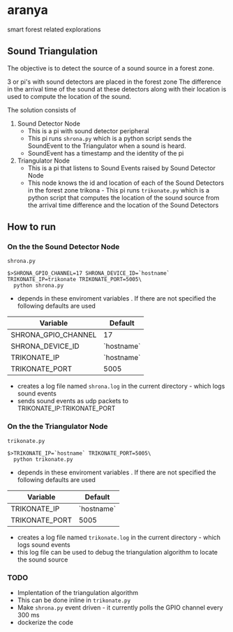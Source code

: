 # aranya
smart forest related explorations

## Sound Triangulation
The objective is to detect the source of a sound source in a forest zone.

3 or  pi's with sound detectors are placed in the forest zone
The difference in the arrival time of the sound at these detectors along with their location is used to compute the location of the sound.

The solution consists of

1. Sound Detector Node
	-  This is a pi with sound detector peripheral
	-  This pi runs `shrona.py` which is a python script sends the SoundEvent to the Triangulator when a sound is heard.
	-  SoundEvent has a timestamp and the identity of the pi
2. Triangulator Node
	-  This is a pi that listens to Sound Events raised by Sound Detector Node
	-  This node knows the id and location of each of the Sound Detectors in the forest zone
trikona	-  This pi runs `trikonate.py` which is a python script that computes the location of the sound source from the arrival time difference and the location of the Sound Detectors

## How to run

### On the the Sound Detector Node
`shrona.py`  

```
$>SHRONA_GPIO_CHANNEL=17 SHRONA_DEVICE_ID=`hostname` TRIKONATE_IP=trikonate TRIKONATE_PORT=5005\
  python shrona.py
```

- depends in these enviroment variables . If there are not specified the following defaults are used
  
| Variable | Default |
| --- | --- |
| SHRONA_GPIO_CHANNEL | 17 |
| SHRONA_DEVICE_ID | \`hostname\` |
| TRIKONATE_IP | \`hostname\` |
| TRIKONATE_PORT | 5005 |

- creates a log file named `shrona.log` in the current directory - which logs sound events
- sends sound events as udp packets to  TRIKONATE_IP:TRIKONATE_PORT


### On the the Triangulator Node
`trikonate.py`

```
$>TRIKONATE_IP=`hostname` TRIKONATE_PORT=5005\
  python trikonate.py
```

- depends in these enviroment variables . If there are not specified the following defaults are used

| Variable | Default |
| --- | --- |
| TRIKONATE_IP | \`hostname\` |
| TRIKONATE_PORT | 5005 |

- creates a log file named `trikonate.log` in the current directory - which logs sound events
- this log file can be used to debug the triangulation algorithm to locate the sound source

### TODO

- Implentation of the triangulation algorithm
- This can be done inline in `trikonate.py`
- Make `shrona.py` event driven - it currently polls the GPIO channel every 300 ms
- dockerize the code







  

